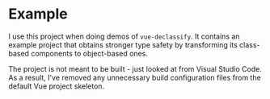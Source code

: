 # Example

I use this project when doing demos of `vue-declassify`. It contains an example project that obtains stronger type safety by transforming its class-based components to object-based ones.

The project is not meant to be built - just looked at from Visual Studio Code. As a result, I've removed any unnecessary build configuration files from the default Vue project skeleton.
